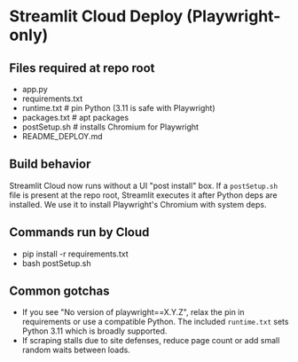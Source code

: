 # Streamlit Cloud Deploy (Playwright-only)

## Files required at repo root
- app.py
- requirements.txt
- runtime.txt           # pin Python (3.11 is safe with Playwright)
- packages.txt          # apt packages
- postSetup.sh          # installs Chromium for Playwright
- README_DEPLOY.md

## Build behavior
Streamlit Cloud now runs without a UI "post install" box. If a `postSetup.sh` file is present
at the repo root, Streamlit executes it after Python deps are installed. We use it to install
Playwright's Chromium with system deps.

## Commands run by Cloud
- pip install -r requirements.txt
- bash postSetup.sh

## Common gotchas
- If you see "No version of playwright==X.Y.Z", relax the pin in requirements or use a compatible Python.
  The included `runtime.txt` sets Python 3.11 which is broadly supported.
- If scraping stalls due to site defenses, reduce page count or add small random waits between loads.
